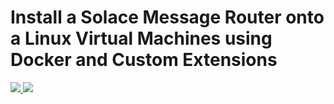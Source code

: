 # Install a Solace Message Router onto a Linux Virtual Machines using Docker and Custom Extensions

<a href="https://portal.azure.com/#create/Microsoft.Template/uri/https%3A%2F%2Fgithub.com%KenBarr%2FSolace_ARM_Quickstart_Template%2Fazuredeploy.json" target="_blank">
    <img src="http://azuredeploy.net/deploybutton.png"/>
</a>
<a href="http://armviz.io/#/?load=https%3A%2F%2github.com%KenBarr%2FSolace_ARM_Quickstart_Template%2Fazuredeploy.json" target="_blank">
    <img src="http://armviz.io/visualizebutton.png"/>
</a>
